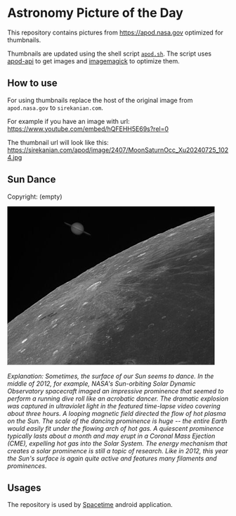 # Astronomy Picture of the Day

This repository contains pictures from https://apod.nasa.gov optimized for thumbnails.

Thumbnails are updated using the shell script [`apod.sh`](apod.sh). The script
uses [apod-api](https://github.com/nasa/apod-api) to get images and [imagemagick](https://imagemagick.org) to
optimize them.

## How to use

For using thumbnails replace the host of the original image from `apod.nasa.gov` to `sirekanian.com`.

For example if you have an image with url:<br>
https://www.youtube.com/embed/hQFEHH5E69s?rel=0

The thumbnail url will look like this:<br>
https://sirekanian.com/apod/image/2407/MoonSaturnOcc_Xu20240725_1024.jpg

## Sun Dance

Copyright: (empty)

[![the picture of the day][1]][2]

_Explanation: Sometimes, the surface of our Sun seems to dance. In the middle of 2012, for example, NASA's Sun-orbiting Solar Dynamic Observatory spacecraft imaged an impressive prominence that seemed to perform a running dive roll like an acrobatic dancer.  The dramatic explosion was captured in ultraviolet light in the featured time-lapse video covering about three hours. A looping magnetic field directed the flow of hot plasma on the Sun. The scale of the   dancing prominence is huge -- the entire Earth would easily fit under the flowing   arch of hot gas.  A quiescent prominence typically lasts about a month and may erupt in a Coronal Mass Ejection (CME), expelling hot gas into the Solar System.  The energy mechanism that creates a solar prominence is still a topic of research.  Like in 2012, this year the Sun's surface is again quite active and features many filaments and prominences._

## Usages

The repository is used by [Spacetime][3] android application.

[1]: image/2407/MoonSaturnOcc_Xu20240725_1024.jpg

[2]: https://www.youtube.com/embed/hQFEHH5E69s?rel=0

[3]: https://github.com/sirekanian/spacetime
